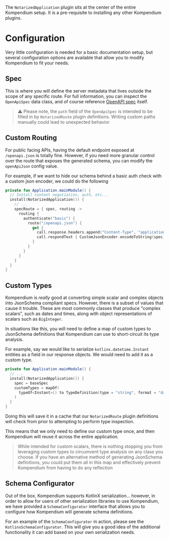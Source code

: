 The `NotarizedApplication` plugin sits at the center of the entire Kompendium setup. It is a pre-requisite to
installing any other Kompendium plugins.

# Configuration

Very little configuration is needed for a basic documentation setup, but
several configuration options are available that allow you to modify Kompendium to fit your needs.

## Spec

This is where you will define the server metadata that lives outside the scope of any specific route. For
full information, you can inspect the `OpenApiSpec` data class, and of course
reference [OpenAPI spec](https://spec.openapis.org/oas/v3.1.0) itself.

> ⚠️ Please note, the `path` field of the `OpenApiSpec` is intended to be filled in by `NotarizedRoute` plugin
> definitions. Writing custom paths manually could lead to unexpected behavior

## Custom Routing

For public facing APIs, having the default endpoint exposed at `/openapi.json` is totally fine. However, if you need
more granular control over the route that exposes the generated schema, you can modify the `openApiJson` config value.

For example, if we want to hide our schema behind a basic auth check with a custom json encoder, we could do the
following

```kotlin
private fun Application.mainModule() {
  // Install content negotiation, auth, etc...
  install(NotarizedApplication()) {
    // ...
    specRoute = { spec, routing ->
      routing {
        authenticate("basic") {
          route("/openapi.json") {
            get {
              call.response.headers.append("Content-Type", "application/json")
              call.respondText { CustomJsonEncoder.encodeToString(spec) }
            }
          }
        }
      }
    }
  }
}
```

## Custom Types

Kompendium is _really_ good at converting simple scalar and complex objects into JsonSchema compliant specs. However,
there is a subset of values that cause it trouble. These are most commonly classes that produce "complex scalars",
such as dates and times, along with object representations of scalars such as `BigInteger`.

In situations like this, you will need to define a map of custom types to JsonSchema definitions that Kompendium can use
to short-circuit its type analysis.

For example, say we would like to serialize `kotlinx.datetime.Instant` entities as a field in our response objects. We
would need to add it as a custom type.

```kotlin
private fun Application.mainModule() {
  // ...
  install(NotarizedApplication()) {
    spec = baseSpec
    customTypes = mapOf(
      typeOf<Instant>() to TypeDefinition(type = "string", format = "date-time")
    )
  }
}
```

Doing this will save it in a cache that our `NotarizedRoute` plugin definitions will check from prior to attempting to
perform type inspection.

This means that we only need to define our custom type once, and then Kompendium will reuse it across the entire
application.

> While intended for custom scalars, there is nothing stopping you from leveraging custom types to circumvent type
> analysis on any class you choose. If you have an alternative method of generating JsonSchema definitions, you could
> put them all in this map and effectively prevent Kompendium from having to do any reflection

## Schema Configurator

Out of the box, Kompendium supports KotlinX serialization... however, in order to allow for users of other
serialization libraries to use Kompendium, we have provided a `SchemaConfigurator` interface that allows you to
configure how Kompendium will generate schema definitions.

For an example of the `SchemaConfigurator` in action, please see the `KotlinxSchemaConfigurator`. This will give you
a good idea of the additional functionality it can add based on your own serialization needs.

